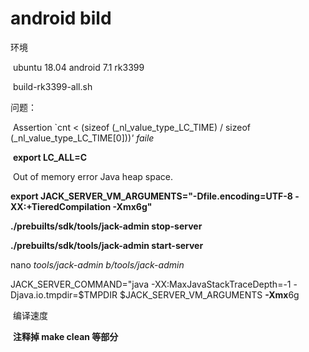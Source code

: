 # 					android bild

环境

​		ubuntu 18.04 android 7.1 rk3399

​       build-rk3399-all.sh

问题：

​      Assertion `cnt < (sizeof (_nl_value_type_LC_TIME) / sizeof (_nl_value_type_LC_TIME[0]))*' faile*

​     **export LC_ALL=C**



​      Out of memory error Java heap space.

**export JACK_SERVER_VM_ARGUMENTS="-Dfile.encoding=UTF-8 -XX:+TieredCompilation -Xmx6g"**

**./prebuilts/sdk/tools/jack-admin stop-server**

**./prebuilts/sdk/tools/jack-admin start-server**

nano *tools/jack-admin b/tools/jack-admin*

JACK_SERVER_COMMAND="java -XX:MaxJavaStackTraceDepth=-1 -Djava.io.tmpdir=$TMPDIR $JACK_SERVER_VM_ARGUMENTS  **-Xmx**6g

​      编译速度

​     **注释掉 make clean 等部分**